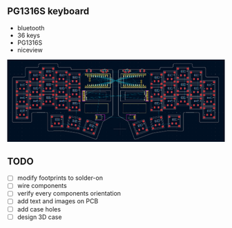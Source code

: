 ## PG1316S keyboard

- bluetooth
- 36 keys
- PG1316S
- niceview

![PCB](images/pcb.png)

## TODO

- [ ] modify footprints to solder-on
- [ ] wire components
- [ ] verify every components orientation
- [ ] add text and images on PCB
- [ ] add case holes
- [ ] design 3D case